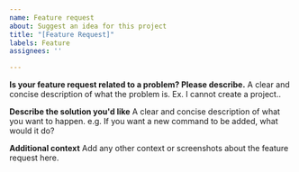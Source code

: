 ```yaml
---
name: Feature request
about: Suggest an idea for this project
title: "[Feature Request]"
labels: Feature
assignees: ''

---
```


**Is your feature request related to a problem? Please describe.**
A clear and concise description of what the problem is. Ex. I cannot create a project..

**Describe the solution you'd like**
A clear and concise description of what you want to happen.
e.g. If you want a new command to be added, what would it do?

**Additional context**
Add any other context or screenshots about the feature request here.
